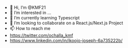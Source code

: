 - 👋 Hi, I’m @KMF21
- 👀 I’m interested in ...
- 🌱 I’m currently learning Typescript
- 💞️ I’m looking to collaborate on a React.js/Next.js Project
- 📫 How to reach me 
- https://twitter.com/ochalla_kmf
- https://www.linkedin.com/in/ikoojo-joseph-6a735222b/

<!---
KMF21/KMF21 is a ✨ special ✨ repository because its `README.md` (this file) appears on your GitHub profile.
You can click the Preview link to take a look at your changes.
--->
